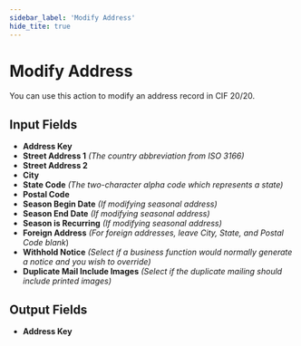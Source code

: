```yaml
---
sidebar_label: 'Modify Address'
hide_tite: true
---
```


# Modify Address

You can use this action to modify an address record in CIF 20/20.

## Input Fields

- **Address Key**
- **Street Address 1** *(The country abbreviation from ISO 3166)*
- **Street Address 2**
- **City**
- **State Code** *(The two-character alpha code which represents a state)*
- **Postal Code**
- **Season Begin Date** *(If modifying seasonal address)*
- **Season End Date** *(If modifying seasonal address)*
- **Season is Recurring** *(If modifying seasonal address)*
- **Foreign Address** *(For foreign addresses, leave City, State, and Postal Code blank*)
- **Withhold Notice** *(Select if a business function would normally generate a notice and you wish to override)*
- **Duplicate Mail Include Images** *(Select if the duplicate mailing should include printed images)*

## Output Fields

- **Address Key**
